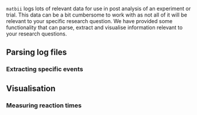 `matbii` logs lots of relevant data for use in post analysis of an experiment or trial. This data can be a bit cumbersome to work with as not all of it will be relevant to your specific research question. We have provided some functionality that can parse, extract and visualise information relevant to your research questions.

## Parsing log files

### Extracting specific events

## Visualisation

### Measuring reaction times

